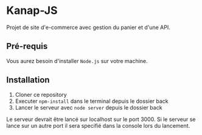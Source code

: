 # Kanap-JS

Projet de site d'e-commerce avec gestion du panier et d'une API.

## Pré-requis

Vous aurez besoin d'installer ``Node.js`` sur votre machine.

## Installation

1. Cloner ce repository
2. Executer ``npm-install`` dans le terminal depuis le dossier back
3. Lancer le serveur avec ``node server`` depuis le dossier back

Le serveur devrait être lancé sur localhost sur le port 3000. Si le serveur se lance sur un autre port il sera specifié dans la console lors du lancement.


